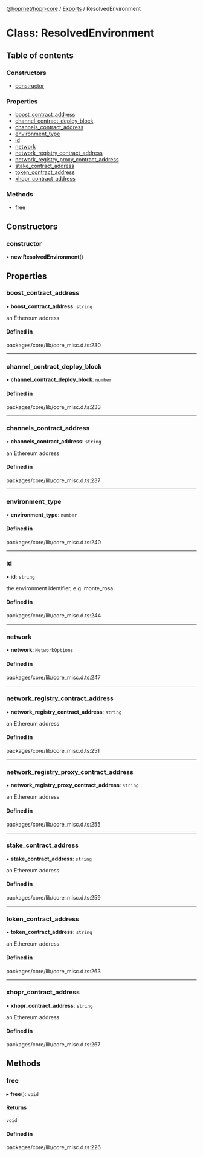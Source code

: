 [@hoprnet/hopr-core](../README.md) / [Exports](../modules.md) / ResolvedEnvironment

# Class: ResolvedEnvironment

## Table of contents

### Constructors

- [constructor](ResolvedEnvironment.md#constructor)

### Properties

- [boost\_contract\_address](ResolvedEnvironment.md#boost_contract_address)
- [channel\_contract\_deploy\_block](ResolvedEnvironment.md#channel_contract_deploy_block)
- [channels\_contract\_address](ResolvedEnvironment.md#channels_contract_address)
- [environment\_type](ResolvedEnvironment.md#environment_type)
- [id](ResolvedEnvironment.md#id)
- [network](ResolvedEnvironment.md#network)
- [network\_registry\_contract\_address](ResolvedEnvironment.md#network_registry_contract_address)
- [network\_registry\_proxy\_contract\_address](ResolvedEnvironment.md#network_registry_proxy_contract_address)
- [stake\_contract\_address](ResolvedEnvironment.md#stake_contract_address)
- [token\_contract\_address](ResolvedEnvironment.md#token_contract_address)
- [xhopr\_contract\_address](ResolvedEnvironment.md#xhopr_contract_address)

### Methods

- [free](ResolvedEnvironment.md#free)

## Constructors

### constructor

• **new ResolvedEnvironment**()

## Properties

### boost\_contract\_address

• **boost\_contract\_address**: `string`

an Ethereum address

#### Defined in

packages/core/lib/core_misc.d.ts:230

___

### channel\_contract\_deploy\_block

• **channel\_contract\_deploy\_block**: `number`

#### Defined in

packages/core/lib/core_misc.d.ts:233

___

### channels\_contract\_address

• **channels\_contract\_address**: `string`

an Ethereum address

#### Defined in

packages/core/lib/core_misc.d.ts:237

___

### environment\_type

• **environment\_type**: `number`

#### Defined in

packages/core/lib/core_misc.d.ts:240

___

### id

• **id**: `string`

the environment identifier, e.g. monte_rosa

#### Defined in

packages/core/lib/core_misc.d.ts:244

___

### network

• **network**: `NetworkOptions`

#### Defined in

packages/core/lib/core_misc.d.ts:247

___

### network\_registry\_contract\_address

• **network\_registry\_contract\_address**: `string`

an Ethereum address

#### Defined in

packages/core/lib/core_misc.d.ts:251

___

### network\_registry\_proxy\_contract\_address

• **network\_registry\_proxy\_contract\_address**: `string`

an Ethereum address

#### Defined in

packages/core/lib/core_misc.d.ts:255

___

### stake\_contract\_address

• **stake\_contract\_address**: `string`

an Ethereum address

#### Defined in

packages/core/lib/core_misc.d.ts:259

___

### token\_contract\_address

• **token\_contract\_address**: `string`

an Ethereum address

#### Defined in

packages/core/lib/core_misc.d.ts:263

___

### xhopr\_contract\_address

• **xhopr\_contract\_address**: `string`

an Ethereum address

#### Defined in

packages/core/lib/core_misc.d.ts:267

## Methods

### free

▸ **free**(): `void`

#### Returns

`void`

#### Defined in

packages/core/lib/core_misc.d.ts:226
